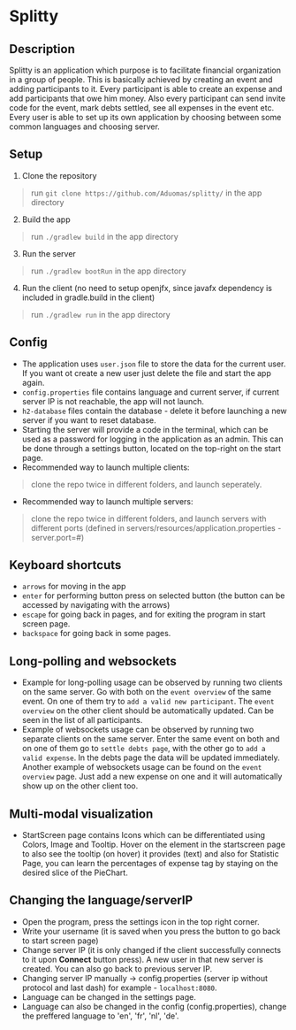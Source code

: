 # Splitty
## Description
Splitty is an application which purpose is to facilitate financial organization in a group of people. This is basically achieved by creating an event and adding participants to it. Every participant is able to create an expense and add participants that owe him money. Also every participant can send invite code for the event, mark debts settled, see all expenses in the event etc. Every user is able to set up its own application by choosing between some common languages and choosing server.
##  Setup
1. Clone the repository
> run `git clone https://github.com/Aduomas/splitty/` in the app directory

2. Build the app
> run `./gradlew build` in the app directory

3. Run the server
> run `./gradlew bootRun` in the app directory

4. Run the client (no need to setup openjfx, since javafx dependency is included in gradle.build in the client)
> run `./gradlew run` in the app directory

## Config

- The application uses `user.json` file to store the data for the current user. If you want ot create a new user just delete the file and start the app again.
- `config.properties` file contains language and current server, if current server IP is not reachable, the app will not launch.
- `h2-database` files contain the database - delete it before launching a new server if you want to reset database.
- Starting the server will provide a code in the terminal, which can be used as a password for logging in the application as an admin. This can be done through a settings button, located on the top-right on the start page.
- Recommended way to launch multiple clients:
> clone the repo twice in different folders, and launch seperately.
- Recommended way to launch multiple servers:
> clone the repo twice in different folders, and launch servers with different ports (defined in servers/resources/application.properties - server.port=#)

## Keyboard shortcuts
- `arrows` for moving in the app
- `enter` for performing button press on selected button (the button can be accessed by navigating with the arrows)
- `escape` for going back in pages, and for exiting the program in start screen page.
- `backspace` for going back in some pages.

## Long-polling and websockets
- Example for long-polling usage can be observed by running two clients on the same server. Go with both on the ``event overview`` of the same event. On one of them try to ``add a valid new participant``. The ``event overview`` on the other client should be automatically updated. Can be seen in the list of all participants.
- Example of websockets usage can be observed by running two separate clients on the same server. Enter the same event on both and on one of them go to ``settle debts page``, with the other go to ``add a valid expense``. In the debts page the data will be updated immediately. Another example of websockets usage can be found on the ``event overview`` page. Just add a new expense on one and it will automatically show up on the other client too.

## Multi-modal visualization
- StartScreen page contains Icons which can be differentiated using Colors, Image and Tooltip. Hover on the element in the startscreen page to also see the tooltip (on hover) it provides (text) and also for Statistic Page, you can learn the percentages of expense tag by staying on the desired slice of the PieChart.

## Changing the language/serverIP
- Open the program, press the settings icon in the top right corner.
- Write your username (it is saved when you press the button to go back to start screen page)
- Change server IP (it is only changed if the client successfully connects to it upon **Connect** button press). A new user in that new server is created. You can also go back to previous server IP.
- Changing server IP manually -> config.properties (server ip without protocol and last dash) for example - `localhost:8080`.
- Language can be changed in the settings page.
- Language can also be changed in the config (config.properties), change the preffered language to 'en', 'fr', 'nl', 'de'.
